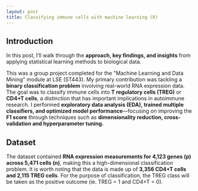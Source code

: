```yaml
---
layout: post
title: Classifying immune cells with machine learning (R)
---
```

## Introduction

In this post, I’ll walk through the **approach, key findings, and insights** from applying statistical learning methods to biological data. 

This was a group project completed for the "Machine Learning and Data Mining" module at LSE (ST443). My primary contribution was tackling a **binary classification problem** involving real-world RNA expression data. The goal was to classify immune cells into **T regulatory cells (TREG)** or **CD4+T cells**, a distinction that has important implications in autoimmune research. I performed **exploratory data analysis (EDA), trained multiple classifiers, and optimized model performance**—focusing on improving the **F1 score** through techniques such as **dimensionality reduction, cross-validation and hyperparameter tuning.**


## Dataset

The dataset contained **RNA expression measurements for 4,123 genes (p) across 5,471 cells (n)**, making this a high-dimensional classification problem. It is worth noting that the data is made up of **3,356 CD4+T cells and 2,115 TREG cells**. For the purpose of classification, the TREG class will be taken as the positive outcome (ie. TREG = 1 and CD4+T = 0). 





[jekyll-docs]: http://jekyllrb.com/docs/home
[jekyll-gh]:   https://github.com/jekyll/jekyll
[jekyll-talk]: https://talk.jekyllrb.com/
